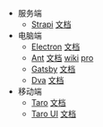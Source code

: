 * 服务端
  * [Strapi](https://github.com/strapi/strapi) [文档](https://strapi.io/documentation)
* 电脑端
  * [Electron](https://github.com/electron/electron) [文档](https://electronjs.org/docs)
  * [Ant](https://github.com/ant-design/ant-design) 
  [文档](https://ant.design/docs/react/introduce-cn)
  [wiki](https://www.yuque.com/ant-design/course/intro)
  [pro](https://pro.ant.design/docs/getting-started-cn)
  * [Gatsby](https://github.com/gatsbyjs/gatsby) [文档](https://www.gatsbyjs.org/docs/)
  * [Dva](https://github.com/dvajs/dva) [文档](https://dvajs.com/guide)
* 移动端
  * [Taro](https://github.com/NervJS/taro) [文档](https://nervjs.github.io/taro/docs/README.html)
  * [Taro UI](https://github.com/NervJS/taro-ui) [文档](https://taro-ui.aotu.io/#/docs/introduction)
